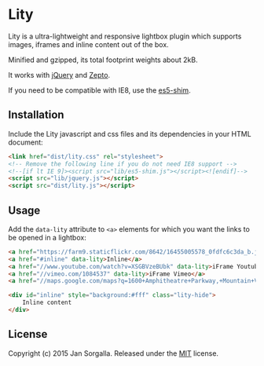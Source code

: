 Lity
====

Lity is a ultra-lightweight and responsive lightbox plugin which supports
images, iframes and inline content out of the box.

Minified and gzipped, its total footprint weights about 2kB.

It works with [jQuery](http://jquery.com) and [Zepto](http://zeptojs.com).

If you need to be compatible with IE8, use the
[es5-shim](https://github.com/es-shims/es5-shim).

Installation
------------

Include the Lity javascript and css files and its dependencies in your HTML
document:

```html
<link href="dist/lity.css" rel="stylesheet">
<!-- Remove the following line if you do not need IE8 support -->
<!--[if lt IE 9]><script src="lib/es5-shim.js"></script><![endif]-->
<script src="lib/jquery.js"></script>
<script src="dist/lity.js"></script>
```

Usage
-----

Add the `data-lity` attribute to `<a>` elements for which you want the links to
be opened in a lightbox:

```html
<a href="https://farm9.staticflickr.com/8642/16455005578_0fdfc6c3da_b.jpg" data-lity>Image</a>
<a href="#inline" data-lity>Inline</a>
<a href="//www.youtube.com/watch?v=XSGBVzeBUbk" data-lity>iFrame Youtube</a>
<a href="//vimeo.com/1084537" data-lity>iFrame Vimeo</a>
<a href="//maps.google.com/maps?q=1600+Amphitheatre+Parkway,+Mountain+View,+CA" data-lity>Google Maps</a>

<div id="inline" style="background:#fff" class="lity-hide">
    Inline content
</div>
```

License
-------

Copyright (c) 2015 Jan Sorgalla.
Released under the [MIT](LICENSE?raw=1) license.
